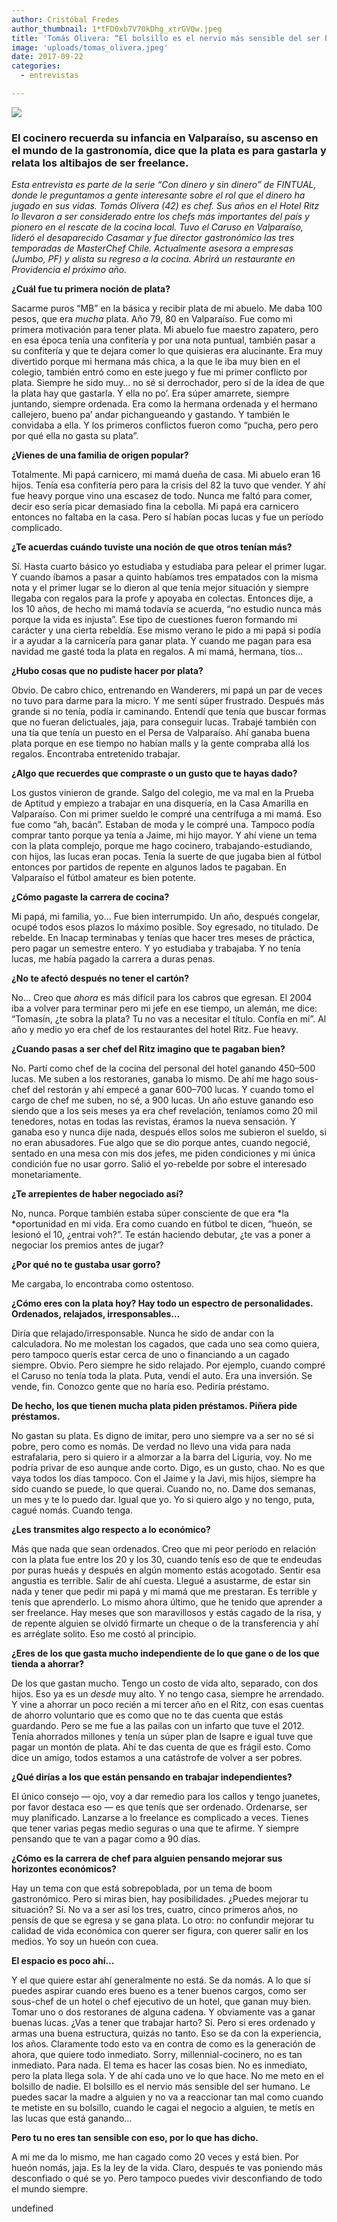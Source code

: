 ```yaml
---
author: Cristóbal Fredes
author_thumbnail: 1*tFD0xb7V70kDhg_xtrGVQw.jpeg
title: 'Tomás Olivera: “El bolsillo es el nervio más sensible del ser humano”'
image: 'uploads/tomas_olivera.jpeg'
date: 2017-09-22
categories:
  - entrevistas

---
```


![](/uploads/tomas_olivera.jpeg)

### **El cocinero recuerda su infancia en Valparaíso, su ascenso en el mundo de la gastronomía, dice que la plata es para gastarla y relata los altibajos de ser freelance.**


*Esta entrevista es parte de la serie “Con dinero y sin dinero” de FINTUAL, donde le preguntamos a gente interesante sobre el rol que el dinero ha jugado en sus vidas. Tomás Olivera (42) es chef. Sus años en el Hotel Ritz lo llevaron a ser considerado entre los chefs más importantes del país y pionero en el rescate de la cocina local. Tuvo el Caruso en Valparaíso, lideró el desaparecido Casamar y fue director gastronómico las tres temporadas de MasterChef Chile. Actualmente asesora a empresas (Jumbo, PF) y alista su regreso a la cocina. Abrirá un restaurante en Providencia el próximo año.*

**¿Cuál fue tu primera noción de plata?**

Sacarme puros “MB” en la básica y recibir plata de mi abuelo. Me daba 100 pesos, que era *mucha* plata. Año 79, 80 en Valparaíso. Fue como mi primera motivación para tener plata. Mi abuelo fue maestro zapatero, pero en esa época tenía una confitería y por una nota puntual, también pasar a su confitería y que te dejara comer lo que quisieras era alucinante. Era muy divertido porque mi hermana más chica, a la que le iba muy bien en el colegio, también entró como en este juego y fue mi primer conflicto por plata. Siempre he sido muy… no sé si derrochador, pero sí de la idea de que la plata hay que gastarla. Y ella no po’. Era súper amarrete, siempre juntando, siempre ordenada. Era como la hermana ordenada y el hermano callejero, bueno pa’ andar pichangueando y gastando. Y también le convidaba a ella. Y los primeros conflictos fueron como “pucha, pero pero por qué ella no gasta su plata”.

**¿Vienes de una familia de origen popular?**

Totalmente. Mi papá carnicero, mi mamá dueña de casa. Mi abuelo eran 16 hijos. Tenía esa confitería pero para la crisis del 82 la tuvo que vender. Y ahí fue heavy porque vino una escasez de todo. Nunca me faltó para comer, decir eso sería picar demasiado fina la cebolla. Mi papá era carnicero entonces no faltaba en la casa. Pero sí habían pocas lucas y fue un período complicado.

**¿Te acuerdas cuándo tuviste una noción de que otros tenían más?**

Sí. Hasta cuarto básico yo estudiaba y estudiaba para pelear el primer lugar. Y cuando íbamos a pasar a quinto habíamos tres empatados con la misma nota y el primer lugar se lo dieron al que tenía mejor situación y siempre llegaba con regalos para la profe y apoyaba en colectas. Entonces dije, a los 10 años, de hecho mi mamá todavía se acuerda, “no estudio nunca más porque la vida es injusta”. Ese tipo de cuestiones fueron formando mi carácter y una cierta rebeldía. Ese mismo verano le pido a mi papá si podía ir a ayudar a la carnicería para ganar plata. Y cuando me pagan para esa navidad me gasté toda la plata en regalos. A mi mamá, hermana, tíos…

**¿Hubo cosas que no pudiste hacer por plata?**

Obvio. De cabro chico, entrenando en Wanderers, mi papá un par de veces no tuvo para darme para la micro. Y me sentí súper frustrado. Después más grande si no tenía, podía ir caminando. Entendí que tenía que buscar formas que no fueran delictuales, jaja, para conseguir lucas. Trabajé también con una tía que tenía un puesto en el Persa de Valparaíso. Ahí ganaba buena plata porque en ese tiempo no habían malls y la gente compraba allá los regalos. Encontraba entretenido trabajar.

**¿Algo que recuerdes que compraste o un gusto que te hayas dado?**

Los gustos vinieron de grande. Salgo del colegio, me va mal en la Prueba de Aptitud y empiezo a trabajar en una disquería, en la Casa Amarilla en Valparaíso. Con mi primer sueldo le compré una centrífuga a mi mamá. Eso fue como “ah, bacán”. Estaban de moda y le compré una. Tampoco podía comprar tanto porque ya tenía a Jaime, mi hijo mayor. Y ahí viene un tema con la plata complejo, porque me hago cocinero, trabajando-estudiando, con hijos, las lucas eran pocas. Tenía la suerte de que jugaba bien al fútbol entonces por partidos de repente en algunos lados te pagaban. En Valparaíso el fútbol amateur es bien potente.

**¿Cómo pagaste la carrera de cocina?**

Mi papá, mi familia, yo… Fue bien interrumpido. Un año, después congelar, ocupé todos esos plazos lo máximo posible. Soy egresado, no titulado. De rebelde. En Inacap terminabas y tenías que hacer tres meses de práctica, pero pagar un semestre entero. Y yo estudiaba y trabajaba. Y no tenía lucas, me había pagado la carrera a duras penas.

**¿No te afectó después no tener el cartón?**

No… Creo que *ahora* es más difícil para los cabros que egresan. El 2004 iba a volver para terminar pero mi jefe en ese tiempo, un alemán, me dice: “Tomasín, ¿te sobra la plata? Tu no vas a necesitar el título. Confía en mí”. Al año y medio yo era chef de los restaurantes del hotel Ritz. Fue heavy.

**¿Cuando pasas a ser chef del Ritz imagino que te pagaban bien?**

No. Partí como chef de la cocina del personal del hotel ganando 450–500 lucas. Me suben a los restoranes, ganaba lo mismo. De ahí me hago sous-chef del restorán y ahí empecé a ganar 600–700 lucas. Y cuando tomo el cargo de chef me suben, no sé, a 900 lucas. Un año estuve ganando eso siendo que a los seis meses ya era chef revelación, teníamos como 20 mil tenedores, notas en todas las revistas, éramos la nueva sensación. Y ganaba eso y nunca dije nada, después ellos solos me subieron el sueldo, si no eran abusadores. Fue algo que se dio porque antes, cuando negocié, sentado en una mesa con mis dos jefes, me piden condiciones y mi única condición fue no usar gorro. Salió el yo-rebelde por sobre el interesado monetariamente.

**¿Te arrepientes de haber negociado así?**

No, nunca. Porque también estaba súper consciente de que era *la *oportunidad en mi vida. Era como cuando en fútbol te dicen, “hueón, se lesionó el 10, ¿entrai voh?”. Te están haciendo debutar, ¿te vas a poner a negociar los premios antes de jugar?

**¿Por qué no te gustaba usar gorro?**

Me cargaba, lo encontraba como ostentoso.

**¿Cómo eres con la plata hoy? Hay todo un espectro de personalidades. Ordenados, relajados, irresponsables…**

Diría que relajado/irresponsable. Nunca he sido de andar con la calculadora. No me molestan los cagados, que cada uno sea como quiera, pero tampoco querís estar cerca de uno o financiando a un cagado siempre. Obvio. Pero siempre he sido relajado. Por ejemplo, cuando compré el Caruso no tenía toda la plata. Puta, vendí el auto. Era una inversión. Se vende, fin. Conozco gente que no haría eso. Pediría préstamo.

**De hecho, los que tienen mucha plata piden préstamos. Piñera pide préstamos.**

No gastan su plata. Es digno de imitar, pero uno siempre va a ser no sé si pobre, pero como es nomás. De verdad no llevo una vida para nada estrafalaria, pero si quiero ir a almorzar a la barra del Liguria, voy. No me podría privar de eso aunque ande corto. Digo, es un gusto, chao. No es que vaya todos los días tampoco. Con el Jaime y la Javi, mis hijos, siempre ha sido cuando se puede, lo que querai. Cuando no, no. Dame dos semanas, un mes y te lo puedo dar. Igual que yo. Yo si quiero algo y no tengo, puta, cagué nomás. Cuando tenga.

**¿Les transmites algo respecto a lo económico?**

Más que nada que sean ordenados. Creo que mi peor período en relación con la plata fue entre los 20 y los 30, cuando tenís eso de que te endeudas por puras hueás y después en algún momento estás acogotado. Sentir esa angustia es terrible. Salir de ahí cuesta. Llegué a asustarme, de estar sin nada y tener que pedir mi papá y mi mamá que me prestaran. Es terrible y tenís que aprenderlo. Lo mismo ahora último, que he tenido que aprender a ser freelance. Hay meses que son maravillosos y estás cagado de la risa, y de repente alguien se olvidó firmarte un cheque o de la transferencia y ahí es arréglate solito. Eso me costó al principio.

**¿Eres de los que gasta mucho independiente de lo que gane o de los que tienda a ahorrar?**

De los que gastan mucho. Tengo un costo de vida alto, separado, con dos hijos. Eso ya es un *desde* muy alto. Y no tengo casa, siempre he arrendado. Y vine a ahorrar un poco recién a mi tercer año en el Ritz, con esas cuentas de ahorro voluntario que es como que no te das cuenta que estás guardando. Pero se me fue a las pailas con un infarto que tuve el 2012. Tenía ahorrados millones y tenía un súper plan de Isapre e igual tuve que pagar un montón de plata. Ahí te das cuenta de que es frágil esto. Como dice un amigo, todos estamos a una catástrofe de volver a ser pobres.

**¿Qué dirías a los que están pensando en trabajar independientes?**

El único consejo — ojo, voy a dar remedio para los callos y tengo juanetes, por favor destaca eso — es que tenís que ser ordenado. Ordenarse, ser muy planificado. Lanzarse a lo freelance es complicado a veces. Tienes que tener varias pegas medio seguras o una que te afirme. Y siempre pensando que te van a pagar como a 90 días.

**¿Cómo es la carrera de chef para alguien pensando mejorar sus horizontes económicos?**

Hay un tema con que está sobrepoblada, por un tema de boom gastronómico. Pero si miras bien, hay posibilidades. ¿Puedes mejorar tu situación? Sí. No va a ser así los tres, cuatro, cinco primeros años, no pensís de que se egresa y se gana plata. Lo otro: no confundir mejorar tu calidad de vida económica con querer ser figura, con querer salir en los medios. Yo soy un hueón con cuea.

**El espacio es poco ahí…**

Y el que quiere estar ahí generalmente no está. Se da nomás. A lo que sí puedes aspirar cuando eres bueno es a tener buenos cargos, como ser sous-chef de un hotel o chef ejecutivo de un hotel, que ganan muy bien. Tomar uno o dos restoranes de alguna cadena. Y obviamente vas a ganar buenas lucas. ¿Vas a tener que trabajar harto? Sí. Pero si eres ordenado y armas una buena estructura, quizás no tanto. Eso se da con la experiencia, los años. Claramente todo esto va en contra de como es la generación de ahora, que quiere todo inmediato. Sorry, millennial-cocinero, no es tan inmediato. Para nada. El tema es hacer las cosas bien. No es inmediato, pero la plata llega sola. Y de ahí cada uno ve lo que hace. No me meto en el bolsillo de nadie. El bolsillo es el nervio más sensible del ser humano. Le puedes sacar la madre a alguien y no va a reaccionar tan mal como cuando te metiste en su bolsillo, cuando le cagai el negocio a alguien, te metís en las lucas que está ganando…

**Pero tu no eres tan sensible con eso, por lo que has dicho.**

A mi me da lo mismo, me han cagado como 20 veces y está bien. Por hueón nomás, jaja. Es la ley de la vida. Claro, después te vas poniendo más desconfiado o qué se yo. Pero tampoco puedes vivir desconfiando de todo el mundo siempre.

undefined
